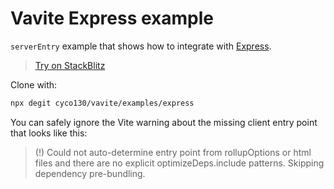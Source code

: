 # Vavite Express example

`serverEntry` example that shows how to integrate with [Express](https://expressjs.com/).

> [Try on StackBlitz](https://stackblitz.com/github/cyco130/vavite/tree/main/examples/express)

Clone with:

```bash
npx degit cyco130/vavite/examples/express
```

You can safely ignore the Vite warning about the missing client entry point that looks like this:

> (!) Could not auto-determine entry point from rollupOptions or html files and there are no explicit optimizeDeps.include patterns. Skipping dependency pre-bundling.
